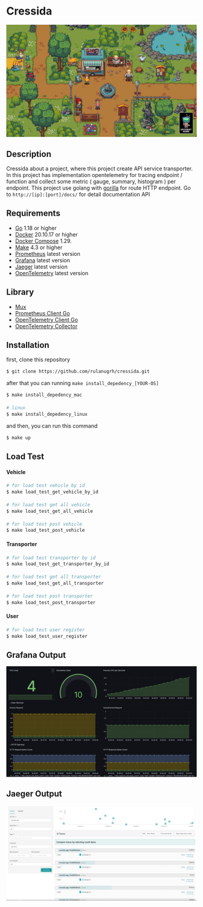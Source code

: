 # Cressida
![banner](.github/thumb.png)

## Description
Cressida about a project, where this project create API service transporter. In this project has implementation opentelemetry for tracing endpoint / function and collect some metric ( gauge, summary, histogram ) per endpoint. This project use golang with [gorilla](https://github.com/gorilla/mux) for route HTTP endpoint. Go to `http://[ip]:[port]/docs/` for detail documentation API

## Requirements
- [Go](https://golang.org/) 1.18 or higher
- [Docker](https://www.docker.com/) 20.10.17 or higher
- [Docker Compose](https://docs.docker.com/compose/) 1.29.
- [Make](https://www.gnu.org/software/make/) 4.3 or higher
- [Prometheus](https://prometheus.io/) latest version
- [Grafana](https://grafana.com/) latest version
- [Jaeger](https://www.jaegertracing.io/) latest version
- [OpenTelemetry](https://opentelemetry.io/) latest version

## Library
- [Mux](https://github.com/gorilla/mux)
- [Prometheus Client Go](https://github.com/prometheus/client_golang)
- [OpenTelemetry Client Go](https://github.com/open-telemetry/opentelemetry-go)
- [OpenTelemetry Collector](https://github.com/open-telemetry/opentelemetry-collector)

## Installation
first, clone this repository
```bash
$ git clone https://github.com/rulanugrh/cressida.git
```

after that you can running `make install_depedency_[YOUR-OS]`
```bash
$ make install_depedency_mac

# linux
$ make install_depedency_linux
```
and then, you can run this command
```bash
$ make up
```

## Load Test

#### Vehicle
```bash
# for load test vehicle by id
$ make load_test_get_vehicle_by_id

# for load test get all vehicle
$ make load_test_get_all_vehicle

# for load test post vehicle
$ make load_test_post_vehicle
```

#### Transporter
```bash
# for load test transporter by id
$ make load_test_get_transporter_by_id

# for load test get all transporter
$ make load_test_get_all_transporter

# for load test post transporter
$ make load_test_post_transporter
```

#### User
```bash
# for load test user register
$ make load_test_user_register
```

## Grafana Output
![banner](.github/banner.png)

## Jaeger Output
![jaeger](.github/jaeger.png)